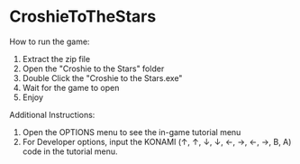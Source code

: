 # CroshieToTheStars
How to run the game:
1. Extract the zip file
2. Open the "Croshie to the Stars" folder
3. Double Click the "Croshie to the Stars.exe"
4. Wait for the game to open
5. Enjoy

Additional Instructions:
1. Open the OPTIONS menu to see the in-game tutorial menu
2. For Developer options, input the KONAMI (↑, ↑, ↓, ↓,  ←, →, ←, →, B, A) code in the tutorial menu.